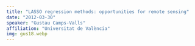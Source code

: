 ```yaml
---
title: "LASSO regression methods: opportunities for remote sensing"
date: "2012-03-30"
speaker: "Gustau Camps-Valls"
affiliation: "Universitat de València"
img: gus18.webp
---
```

